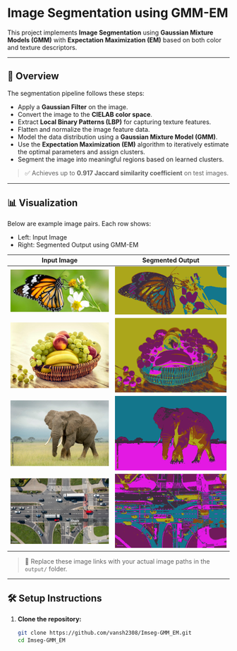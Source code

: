 # Image Segmentation using GMM-EM

This project implements **Image Segmentation** using **Gaussian Mixture Models (GMM)** with **Expectation Maximization (EM)** based on both color and texture descriptors.

---

## 🧠 Overview

The segmentation pipeline follows these steps:

- Apply a **Gaussian Filter** on the image.
- Convert the image to the **CIELAB color space**.
- Extract **Local Binary Patterns (LBP)** for capturing texture features.
- Flatten and normalize the image feature data.
- Model the data distribution using a **Gaussian Mixture Model (GMM)**.
- Use the **Expectation Maximization (EM)** algorithm to iteratively estimate the optimal parameters and assign clusters.
- Segment the image into meaningful regions based on learned clusters.

> ✅ Achieves up to **0.917 Jaccard similarity coefficient** on test images.

---

## 📊 Visualization

Below are example image pairs. Each row shows:
- Left: Input Image
- Right: Segmented Output using GMM-EM

| Input Image | Segmented Output |
|-------------|------------------|
| ![](input/1.jpg) | ![](output/1.png) |
| ![](input/10.jpg) | ![](output/10.png) |
| ![](input/3.jpg) | ![](output/3.png) |
| ![](input/4.jpg) | ![](output/4.png) |

> 📌 Replace these image links with your actual image paths in the `output/` folder.

---

## 🛠️ Setup Instructions

1. **Clone the repository:**
   ```bash
   git clone https://github.com/vansh2308/Imseg-GMM_EM.git
   cd Imseg-GMM_EM
